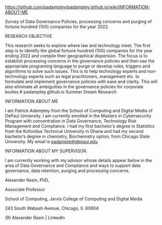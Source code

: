 https://github.com/padamptey/padamptey.github.io/wiki/INFORMATION-ABOUT-ME 

Survey of Data Governance Policies, processing concerns and purging of fortune hundred (100) companies for the year 2022.


RESEARCH OBJECTIVE

This research seeks to explore where law and technology meet. The first step is to identify the global fortune hundred (100) companies for the year ending 2022 and compile their geographical dispersion. The focus is to establish processing concerns in the governance policies and then use the appropriate programing language to purge or develop rules, triggers and algorithms to solve such issues. This is to help technology experts and non-technology experts such as legal practitioners, management etc. to formulate and implement governance policies with ease and clarity. This will also eliminate all ambiguities in the governance policies for corporate bodies.# padamptey.github.io
Summer Dream Research




INFORMATION ABOUT ME

I am Patrick Adamptey from the School of Computing and Digital Media of DePaul University. I am currently enrolled in the Masters in Cybersecurity Program with concentration in Data Governance, Technology Risk Management and Compliance. I had my first bachelor’s degree in Statistics from the Koforidua Technical University in Ghana and had my second bachelor’s degree in chemistry, Biochemistry option, from Chicago State University. My email is padampte@depaul.edu




INFORMATION ABOUT MY SUPERVISOR.


 I am currently working with my advisor whose details appear below in the area of Data Governance and Compliance and ways to support data governance, data retention, purging and processing concerns.

Alexander Rasin, PhD, 

Associate Professor

School of Computing, Jarvis College of Computing and Digital Media

243 South Wabash Avenue, Chicago, IL 60604

(9) Alexander Rasin | LinkedIn
